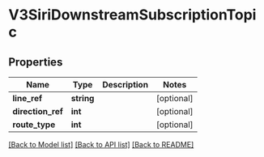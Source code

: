 # V3SiriDownstreamSubscriptionTopic

## Properties
Name | Type | Description | Notes
------------ | ------------- | ------------- | -------------
**line_ref** | **string** |  | [optional] 
**direction_ref** | **int** |  | [optional] 
**route_type** | **int** |  | [optional] 

[[Back to Model list]](../../README.md#documentation-for-models) [[Back to API list]](../../README.md#documentation-for-api-endpoints) [[Back to README]](../../README.md)

